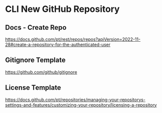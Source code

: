 # CLI New GitHub Repository

## Docs - Create Repo
https://docs.github.com/pt/rest/repos/repos?apiVersion=2022-11-28#create-a-repository-for-the-authenticated-user

## Gitignore Template
https://github.com/github/gitignore

## License Template
https://docs.github.com/pt/repositories/managing-your-repositorys-settings-and-features/customizing-your-repository/licensing-a-repository